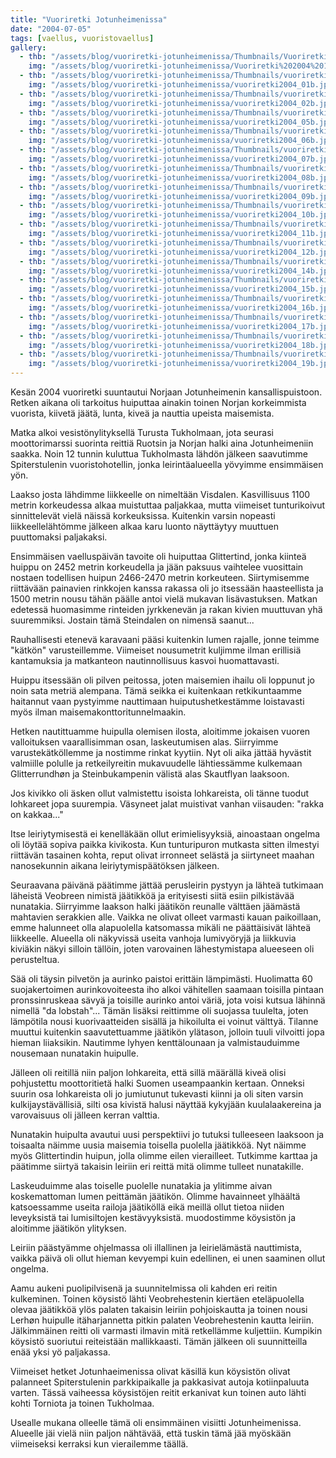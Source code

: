 ```yaml
---
title: "Vuoriretki Jotunheimenissa"
date: "2004-07-05"
tags: [vaellus, vuoristovaellus]
gallery:
  - thb: "/assets/blog/vuoriretki-jotunheimenissa/Thumbnails/Vuoriretki%202004%20112.jpg"
    img: "/assets/blog/vuoriretki-jotunheimenissa/Vuoriretki%202004%20112.jpg"
  - thb: "/assets/blog/vuoriretki-jotunheimenissa/Thumbnails/vuoriretki2004_01b.jpg"
    img: "/assets/blog/vuoriretki-jotunheimenissa/vuoriretki2004_01b.jpg"
  - thb: "/assets/blog/vuoriretki-jotunheimenissa/Thumbnails/vuoriretki2004_02b.jpg"
    img: "/assets/blog/vuoriretki-jotunheimenissa/vuoriretki2004_02b.jpg"
  - thb: "/assets/blog/vuoriretki-jotunheimenissa/Thumbnails/vuoriretki2004_05b.jpg"
    img: "/assets/blog/vuoriretki-jotunheimenissa/vuoriretki2004_05b.jpg"
  - thb: "/assets/blog/vuoriretki-jotunheimenissa/Thumbnails/vuoriretki2004_06b.jpg"
    img: "/assets/blog/vuoriretki-jotunheimenissa/vuoriretki2004_06b.jpg"
  - thb: "/assets/blog/vuoriretki-jotunheimenissa/Thumbnails/vuoriretki2004_07b.jpg"
    img: "/assets/blog/vuoriretki-jotunheimenissa/vuoriretki2004_07b.jpg"
  - thb: "/assets/blog/vuoriretki-jotunheimenissa/Thumbnails/vuoriretki2004_08b.jpg"
    img: "/assets/blog/vuoriretki-jotunheimenissa/vuoriretki2004_08b.jpg"
  - thb: "/assets/blog/vuoriretki-jotunheimenissa/Thumbnails/vuoriretki2004_09b.jpg"
    img: "/assets/blog/vuoriretki-jotunheimenissa/vuoriretki2004_09b.jpg"
  - thb: "/assets/blog/vuoriretki-jotunheimenissa/Thumbnails/vuoriretki2004_10b.jpg"
    img: "/assets/blog/vuoriretki-jotunheimenissa/vuoriretki2004_10b.jpg"
  - thb: "/assets/blog/vuoriretki-jotunheimenissa/Thumbnails/vuoriretki2004_11b.jpg"
    img: "/assets/blog/vuoriretki-jotunheimenissa/vuoriretki2004_11b.jpg"
  - thb: "/assets/blog/vuoriretki-jotunheimenissa/Thumbnails/vuoriretki2004_12b.jpg"
    img: "/assets/blog/vuoriretki-jotunheimenissa/vuoriretki2004_12b.jpg"
  - thb: "/assets/blog/vuoriretki-jotunheimenissa/Thumbnails/vuoriretki2004_14b.jpg"
    img: "/assets/blog/vuoriretki-jotunheimenissa/vuoriretki2004_14b.jpg"
  - thb: "/assets/blog/vuoriretki-jotunheimenissa/Thumbnails/vuoriretki2004_15b.jpg"
    img: "/assets/blog/vuoriretki-jotunheimenissa/vuoriretki2004_15b.jpg"
  - thb: "/assets/blog/vuoriretki-jotunheimenissa/Thumbnails/vuoriretki2004_16b.jpg"
    img: "/assets/blog/vuoriretki-jotunheimenissa/vuoriretki2004_16b.jpg"
  - thb: "/assets/blog/vuoriretki-jotunheimenissa/Thumbnails/vuoriretki2004_17b.jpg"
    img: "/assets/blog/vuoriretki-jotunheimenissa/vuoriretki2004_17b.jpg"
  - thb: "/assets/blog/vuoriretki-jotunheimenissa/Thumbnails/vuoriretki2004_18b.jpg"
    img: "/assets/blog/vuoriretki-jotunheimenissa/vuoriretki2004_18b.jpg"
  - thb: "/assets/blog/vuoriretki-jotunheimenissa/Thumbnails/vuoriretki2004_19b.jpg"
    img: "/assets/blog/vuoriretki-jotunheimenissa/vuoriretki2004_19b.jpg"
---
```


Kesän 2004 vuoriretki suuntautui Norjaan Jotunheimenin
kansallispuistoon. Retken aikana oli tarkoitus huiputtaa ainakin toinen
Norjan korkeimmista vuorista, kiivetä jäätä, lunta, kiveä ja nauttia
upeista maisemista.

Matka alkoi vesistönylityksellä Turusta Tukholmaan, jota seurasi
moottorimarssi suorinta reittiä Ruotsin ja Norjan halki aina
Jotunheimeniin saakka. Noin 12 tunnin kuluttua Tukholmasta lähdön
jälkeen saavutimme Spiterstulenin vuoristohotellin, jonka
leirintäalueella yövyimme ensimmäisen yön.

Laakso josta lähdimme liikkeelle on nimeltään Visdalen. Kasvillisuus
1100 metrin korkeudessa alkaa muistuttaa paljakkaa, mutta viimeiset
tunturikoivut sinnittelevät vielä näissä korkeuksissa. Kuitenkin varsin
nopeasti liikkeellelähtömme jälkeen alkaa karu luonto näyttäytyy
muuttuen puuttomaksi paljakaksi.

Ensimmäisen vaelluspäivän tavoite oli huiputtaa Glittertind, jonka
kiinteä huippu on 2452 metrin korkeudella ja jään paksuus vaihtelee
vuosittain nostaen todellisen huipun 2466-2470 metrin korkeuteen.
Siirtymisemme riittävään painavien rinkkojen kanssa rakassa oli jo
itsessään haasteellista ja 1500 metrin nousu tähän päälle antoi vielä
mukavan lisävastuksen. Matkan edetessä huomasimme rinteiden jyrkkenevän
ja rakan kivien muuttuvan yhä suuremmiksi. Jostain tämä Steindalen on
nimensä saanut...

Rauhallisesti etenevä karavaani pääsi kuitenkin lumen rajalle, jonne
teimme "kätkön" varusteillemme. Viimeiset nousumetrit kuljimme ilman
erillisiä kantamuksia ja matkanteon nautinnollisuus kasvoi
huomattavasti.

Huippu itsessään oli pilven peitossa, joten maisemien ihailu oli
loppunut jo noin sata metriä alempana. Tämä seikka ei kuitenkaan
retkikuntaamme haitannut vaan pystyimme nauttimaan huiputushetkestämme
loistavasti myös ilman maisemakonttoritunnelmaakin.

Hetken nautittuamme huipulla olemisen ilosta, aloitimme jokaisen vuoren
valloituksen vaarallisimman osan, laskeutumisen alas. Siirryimme
varustekätköllemme ja nostimme rinkat kyytiin. Nyt oli aika jättää
hyvästit valmiille polulle ja retkeilyreitin mukavuudelle lähtiessämme
kulkemaan Glitterrundhøn ja Steinbukampenin välistä alas Skautflyan
laaksoon.

Jos kivikko oli äsken ollut valmistettu isoista lohkareista, oli tänne
tuodut lohkareet jopa suurempia. Väsyneet jalat muistivat vanhan
viisauden: "rakka on kakkaa..."

Itse leiriytymisestä ei kenelläkään ollut erimielisyyksiä, ainoastaan
ongelma oli löytää sopiva paikka kivikosta. Kun tunturipuron mutkasta
sitten ilmestyi riittävän tasainen kohta, reput olivat irronneet selästä
ja siirtyneet maahan nanosekunnin aikana leiriytymispäätöksen jälkeen.

Seuraavana päivänä päätimme jättää perusleirin pystyyn ja lähteä
tutkimaan läheistä Veobreen nimistä jäätikköä ja erityisesti siitä esiin
pilkistävää nunatakia. Siirryimme laakson halki jäätikön reunalle
välttäen jäämästä mahtavien serakkien alle. Vaikka ne olivat olleet
varmasti kauan paikoillaan, emme halunneet olla alapuolella katsomassa
mikäli ne päättäisivät lähteä liikkeelle. Alueella oli näkyvissä useita
vanhoja lumivyöryjä ja liikkuvia kiviäkin näkyi silloin tällöin, joten
varovainen lähestymistapa alueeseen oli perusteltua.

Sää oli täysin pilvetön ja aurinko paistoi erittäin lämpimästi.
Huolimatta 60 suojakertoimen aurinkovoiteesta iho alkoi vähitellen
saamaan toisilla pintaan pronssinruskeaa sävyä ja toisille aurinko antoi
väriä, jota voisi kutsua lähinnä nimellä "da lobstah"... Tämän lisäksi
reittimme oli suojassa tuulelta, joten lämpötila nousi kuorivaatteiden
sisällä ja hikoilulta ei voinut välttyä. Tilanne muuttui kuitenkin
saavutettuamme jäätikön ylätason, jolloin tuuli vilvoitti jopa hieman
liiaksikin. Nautimme lyhyen kenttälounaan ja valmistauduimme nousemaan
nunatakin huipulle.

Jälleen oli reitillä niin paljon lohkareita, että sillä määrällä kiveä
olisi pohjustettu moottoritietä halki Suomen useampaankin kertaan.
Onneksi suurin osa lohkareista oli jo jumiutunut tukevasti kiinni ja oli
siten varsin kulkijaystävällisiä, silti osa kivistä halusi näyttää
kykyjään kuulalaakereina ja varovaisuus oli jälleen kerran valttia.

Nunatakin huipulta avautui uusi perspektiivi jo tutuksi tulleeseen
laaksoon ja toisaalta näimme uusia maisemia toisella puolella jäätikköä.
Nyt näimme myös Glittertindin huipun, jolla olimme eilen vierailleet.
Tutkimme karttaa ja päätimme siirtyä takaisin leiriin eri reittä mitä
olimme tulleet nunatakille.

Laskeuduimme alas toiselle puolelle nunatakia ja ylitimme aivan
koskemattoman lumen peittämän jäätikön. Olimme havainneet ylhäältä
katsoessamme useita railoja jäätiköllä eikä meillä ollut tietoa niiden
leveyksistä tai lumisiltojen kestävyyksistä. muodostimme köysistön ja
aloitimme jäätikön ylityksen.

Leiriin päästyämme ohjelmassa oli illallinen ja leirielämästä
nauttimista, vaikka päivä oli ollut hieman kevyempi kuin edellinen, ei
unen saaminen ollut ongelma.

Aamu aukeni puolipilvisenä ja suunnitelmissa oli kahden eri reitin
kulkeminen. Toinen köysistö lähti Veobrehestenin kiertäen eteläpuolella
olevaa jäätikköä ylös palaten takaisin leiriin pohjoiskautta ja toinen
nousi Lerhøn huipulle itäharjannetta pitkin palaten Veobrehestenin
kautta leiriin. Jälkimmäinen reitti oli varmasti ilmavin mitä
retkellämme kuljettiin. Kumpikin köysistö suoriutui reiteistään
mallikkaasti. Tämän jälkeen oli suunnitteilla enää yksi yö paljakassa.

Viimeiset hetket Jotunhaeimenissa olivat käsillä kun köysistön olivat
palanneet Spiterstulenin parkkipaikalle ja pakkasivat autoja
kotiinpaluuta varten. Tässä vaiheessa köysistöjen reitit erkanivat kun
toinen auto lähti kohti Torniota ja toinen Tukholmaa.

Usealle mukana olleelle tämä oli ensimmäinen visiitti Jotunheimenissa.
Alueelle jäi vielä niin paljon nähtävää, että tuskin tämä jää myöskään
viimeiseksi kerraksi kun vierailemme täällä.

